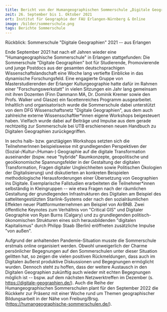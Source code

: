 ```yaml
---
title: Bericht von der Humangeographischen Sommerschule „Digitale Geographien“
zeit: 26. September bis 1. Oktober 2021
ort: Institut für Geographie der FAU Erlangen-Nürnberg & Online
image: /bilder/sommerschule.png
tags: Berichte Sommerschule
---
```


Rückblick: Sommerschule "Digitale Geographien" 2021 -- aus Erlangen

Ende September 2021 hat nach elf Jahren wieder eine "Humangeographische Sommerschule" in Erlangen stattgefunden: Die Sommerschule "Digitale Geographien" bot für Studierende, Promovierende und junge Postdocs aus der gesamten deutschsprachigen Wissenschaftslandschaft eine Woche lang vertiefte Einblicke in das dynamische Forschungsfeld. Eine engagierte Gruppe von Masterstudierenden der Erlanger Kulturgeographie hatte dafür im Rahmen einer "Forschungswerkstatt" in vielen Sitzungen ein Jahr lang gemeinsam mit ihren Dozenten (Finn Dammann MA, Dr. Dominik Kremer sowie den Profs. Walker und Glasze) ein facettenreiches Programm ausgearbeitet. Inhaltlich und organisatorisch wurde die Sommerschule dabei unterstützt von dem DFG Wissenschaftsnetz "Digitale Geographien", aus dem auch zahlreiche externe Wissensschaftler\*innen eigene Workshops beigesteuert haben. Vielfach wurde dabei auf Beiträge und Impulse aus dem gerade rechtzeitig zur Sommerschule bei UTB erschienenen neuen Handbuch zu Digitalen Geographien zurückgegriffen. 

In sechs halb- bzw. ganztägigen Workshops setzten sich die TeilnehmerInnen beispielsweise mit grundlegenden Perspektiven der (Sozial-/Kultur-/Human-) Geographie auf die digitale Transformation auseinander (bspw. neue "hybride" Raumkonzepte, geopolitische und geoökonomische Spannungsfelder in der Gestaltung der digitalen Transformation, Fragen digitaler Ungleichheiten sowie Politischen Ökologien der Digitalisierung) und diskutierten an konkreten Beispielen methodologische Herausforderungen einer Übersetzung von Geographien ins Digitale. Exemplarische Fallstudien erarbeiteten die Teilnehmer\*innen selbständig in Kleingruppen -- wie etwa Fragen nach der räumlichen Gestaltung der grundlegenden Infrastrukturen des Digitalen am Beispiel des sattelitengestützten Starlink-Systems oder nach den sozialräumlichen Effekten neuer Plattformunternehmen am Beispiel von AirBNB. Zwei öffentliche Keynotes zum Verhältnis von "Critical GIS" und Digitaler Geographie von Ryan Burns (Calgary) und zu grundlegenden politisch-ökonomischen Strukturen eines sich herausbildenden "digitalen Kapitalismus" durch Philipp Staab (Berlin) eröffneten zusätzliche Impulse "von außen". 

Aufgrund der anhaltenden Pandemie-Situation musste die Sommerschule erstmals online organisiert werden. Obwohl unweigerlich der Charme persönlicher Begegnungen auf den Sommerschulen unter dieser Situation gelitten hat, so zeigen die vielen positiven Rückmeldungen, dass auch im Digitalen äußerst produktive Diskussionen und Begegnungen ermöglicht wurden. Dennoch steht zu hoffen, dass der weitere Austausch in den Digitalen Geographien zukünftig auch wieder mit echten Begegnungen möglich ist -- bspw. auf dem nächsten Netzwerktreffen im Dezember (s. https://digitale-geographien.de/). Auch die Reihe der Humangeographischen Sommerschulen plant für den September 2022 die Rückkehr zur Präsenz mit einer Woche rund um Themen geographischer Bildungsarbeit in der Nähe von Freiburg/Brsg. (https://humangeographische-sommerschulen.de/).
